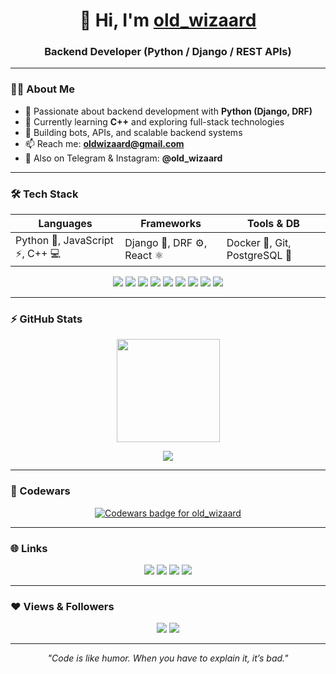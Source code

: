 <h1 align="center">👋 Hi, I'm <a href="https://github.com/oldwizaard">old_wizaard</a></h1>
<h3 align="center">Backend Developer (Python / Django / REST APIs)</h3>

---

### 👨‍💻 About Me  

- 🐍 Passionate about backend development with **Python (Django, DRF)**  
- 🚀 Currently learning **C++** and exploring full-stack technologies  
- 🤖 Building bots, APIs, and scalable backend systems  
- 📫 Reach me: **oldwizaard@gmail.com**  
- 💬 Also on Telegram & Instagram: **@old_wizaard**

---

### 🛠️ Tech Stack  

| Languages | Frameworks | Tools & DB |
|------------|-------------|-------------|
| Python 🐍, JavaScript ⚡, C++ 💻 | Django 🧩, DRF ⚙️, React ⚛️ | Docker 🐳, Git, PostgreSQL 🐘 |

<p align="center">
  <a href="https://www.python.org"><img src="https://img.icons8.com/color/48/000000/python.png" /></a>
  <a href="https://developer.mozilla.org/en-US/docs/Web/JavaScript"><img src="https://img.icons8.com/color/48/000000/javascript.png" /></a>
  <a href="https://isocpp.org/"><img src="https://img.icons8.com/color/48/000000/c-plus-plus-logo.png"/></a>
  <a href="https://www.djangoproject.com/"><img src="https://img.icons8.com/color/48/000000/django.png"/></a>
  <a href="https://react.dev/"><img src="https://img.icons8.com/office/48/000000/react.png"/></a>
  <a href="https://www.postgresql.org/"><img src="https://img.icons8.com/color/48/000000/postgreesql.png"/></a>
  <a href="https://docs.docker.com/"><img src="https://img.icons8.com/color/48/000000/docker.png"/></a>
  <a href="https://git-scm.com/"><img src="https://img.icons8.com/color/48/000000/git.png"/></a>
  <a href="https://github.com/"><img src="https://img.icons8.com/ios-filled/50/000000/github.png"/></a>
</p>

---

### ⚡ GitHub Stats  

<p align="center">
  <img src="https://github-readme-stats.vercel.app/api?username=oldwizaard&show_icons=true&theme=tokyonight&hide_border=true" height="165px"/>
</p>

<p align="center">
  <img src="https://github-readme-stats.vercel.app/api/top-langs/?username=oldwizaard&layout=compact&theme=tokyonight&hide_border=true"/>
</p>

---

### 🧠 Codewars  

<div align="center">
  <a href="https://www.codewars.com/users/old_wizaard">
    <img src="https://www.codewars.com/users/old_wizaard/badges/large" alt="Codewars badge for old_wizaard" />
  </a>
</div>

---

### 🌐 Links  

<p align="center">
  <a href="https://github.com/old_wizaard"><img src="https://img.shields.io/badge/GitHub-181717?style=for-the-badge&logo=github&logoColor=white"/></a>
  <a href="mailto:oldwizaard@gmail.com"><img src="https://img.shields.io/badge/Email-oldwizaard%40gmail.com-blue?style=for-the-badge&logo=gmail"/></a>
  <a href="https://t.me/old_wizaard"><img src="https://img.shields.io/badge/Telegram-2CA5E0?style=for-the-badge&logo=telegram&logoColor=white"/></a>
  <a href="https://instagram.com/old_wizaard"><img src="https://img.shields.io/badge/Instagram-E4405F?style=for-the-badge&logo=instagram&logoColor=white"/></a>
</p>

---

### ❤️ Views & Followers  

<p align="center">
  <img src="https://komarev.com/ghpvc/?username=oldwizaard&style=for-the-badge&color=blue"/>
  <a href="https://github.com/oldwizaard?tab=followers">
    <img src="https://img.shields.io/github/followers/oldwizaard?style=for-the-badge&color=black"/>
  </a>
</p>

---

<p align="center">
  <em>"Code is like humor. When you have to explain it, it’s bad."</em>  
</p>

